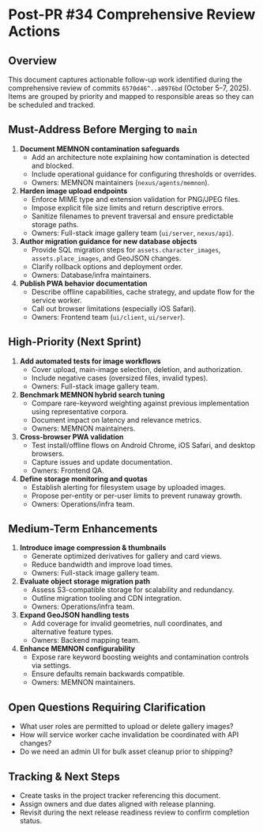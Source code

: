 # Post-PR #34 Comprehensive Review Actions

## Overview
This document captures actionable follow-up work identified during the comprehensive review of commits `6570d46^..a8976bd` (October 5–7, 2025). Items are grouped by priority and mapped to responsible areas so they can be scheduled and tracked.

## Must-Address Before Merging to `main`
1. **Document MEMNON contamination safeguards**  
   - Add an architecture note explaining how contamination is detected and blocked.  
   - Include operational guidance for configuring thresholds or overrides.  
   - Owners: MEMNON maintainers (`nexus/agents/memnon`).
2. **Harden image upload endpoints**  
   - Enforce MIME type and extension validation for PNG/JPEG files.  
   - Impose explicit file size limits and return descriptive errors.  
   - Sanitize filenames to prevent traversal and ensure predictable storage paths.  
   - Owners: Full-stack image gallery team (`ui/server`, `nexus/api`).
3. **Author migration guidance for new database objects**  
   - Provide SQL migration steps for `assets.character_images`, `assets.place_images`, and GeoJSON changes.  
   - Clarify rollback options and deployment order.  
   - Owners: Database/infra maintainers.
4. **Publish PWA behavior documentation**  
   - Describe offline capabilities, cache strategy, and update flow for the service worker.  
   - Call out browser limitations (especially iOS Safari).  
   - Owners: Frontend team (`ui/client`, `ui/server`).

## High-Priority (Next Sprint)
1. **Add automated tests for image workflows**  
   - Cover upload, main-image selection, deletion, and authorization.  
   - Include negative cases (oversized files, invalid types).  
   - Owners: Full-stack image gallery team.
2. **Benchmark MEMNON hybrid search tuning**  
   - Compare rare-keyword weighting against previous implementation using representative corpora.  
   - Document impact on latency and relevance metrics.  
   - Owners: MEMNON maintainers.
3. **Cross-browser PWA validation**  
   - Test install/offline flows on Android Chrome, iOS Safari, and desktop browsers.  
   - Capture issues and update documentation.  
   - Owners: Frontend QA.
4. **Define storage monitoring and quotas**  
   - Establish alerting for filesystem usage by uploaded images.  
   - Propose per-entity or per-user limits to prevent runaway growth.  
   - Owners: Operations/infra team.

## Medium-Term Enhancements
1. **Introduce image compression & thumbnails**  
   - Generate optimized derivatives for gallery and card views.  
   - Reduce bandwidth and improve load times.  
   - Owners: Full-stack image gallery team.
2. **Evaluate object storage migration path**  
   - Assess S3-compatible storage for scalability and redundancy.  
   - Outline migration tooling and CDN integration.  
   - Owners: Operations/infra team.
3. **Expand GeoJSON handling tests**  
   - Add coverage for invalid geometries, null coordinates, and alternative feature types.  
   - Owners: Backend mapping team.
4. **Enhance MEMNON configurability**  
   - Expose rare keyword boosting weights and contamination controls via settings.  
   - Ensure defaults remain backwards compatible.  
   - Owners: MEMNON maintainers.

## Open Questions Requiring Clarification
- What user roles are permitted to upload or delete gallery images?  
- How will service worker cache invalidation be coordinated with API changes?  
- Do we need an admin UI for bulk asset cleanup prior to shipping?

## Tracking & Next Steps
- Create tasks in the project tracker referencing this document.  
- Assign owners and due dates aligned with release planning.  
- Revisit during the next release readiness review to confirm completion status.
